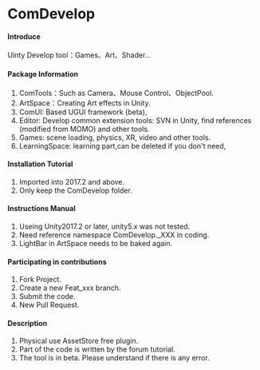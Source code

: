 # ComDevelop

#### Introduce
Uinty Develop tool：Games、Art、Shader...

#### Package Information
1. ComTools：Such as Camera、Mouse Control、ObjectPool.
2. ArtSpace：Creating Art effects in Unity.
3. ComUI:  Based UGUI framework (beta),
4. Editor: Develop common extension tools: SVN in Unity, find references (modified from MOMO) and other tools.
5. Games: scene loading, physics, XR, video and other tools.
6. LearningSpace: learning part,can be deleted if you don't need,
#### Installation Tutorial

1. Imported into 2017.2 and above.
2. Only keep the ComDevelop folder.

#### Instructions Manual

1. Useing Unity2017.2 or later, unity5.x was not tested.
2. Need reference namespace ComDevelop._XXX in coding.
3. LightBar in ArtSpace needs to be baked again.

#### Participating in contributions

1. Fork Project.
2. Create a new Feat_xxx branch.
3. Submit the code.
4. New Pull Request.


#### Description
1. Physical use AssetStore free plugin.
2. Part of the code is written by the forum tutorial.
3. The tool is in beta. Please understand if there is any error.
